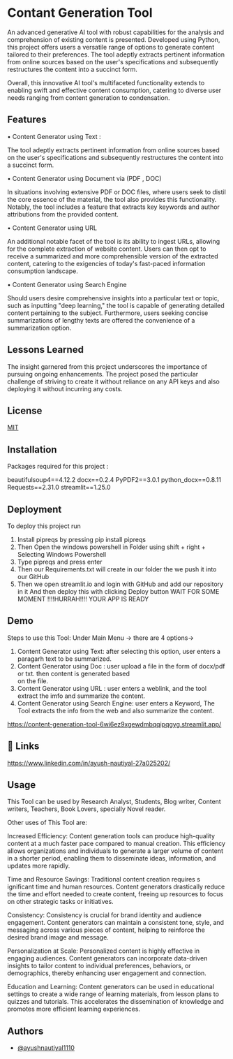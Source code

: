 
# Contant Generation Tool

 An advanced generative AI tool with robust capabilities for the analysis and comprehension of existing content is presented. Developed using Python, this project offers users a versatile range of options to generate content tailored to their preferences. The tool adeptly extracts pertinent information from online sources based on the user's specifications and subsequently restructures the content into a succinct form.
 
 Overall, this innovative AI tool's multifaceted functionality extends to enabling swift and effective content consumption, catering to diverse user needs ranging from content generation to condensation.

## Features

•	Content Generator using Text : 

The tool adeptly extracts pertinent information from online sources based on the user's specifications and subsequently restructures the content into a succinct form.

•	Content Generator  using Document via (PDF , DOC)

In situations involving extensive PDF or DOC files, where users seek to distil the core essence of the material, the tool also provides this functionality. Notably, the tool includes a feature that extracts key keywords and author attributions from the provided content.

•	Content Generator using URL

An additional notable facet of the tool is its ability to ingest URLs, allowing for the complete extraction of website content. Users can then opt to receive a summarized and more comprehensible version of the extracted content, catering to the exigencies of today's fast-paced information consumption landscape.

•	Content Generator using Search Engine 

Should users desire comprehensive insights into a particular text or topic, such as inputting "deep learning," the tool is capable of generating detailed content pertaining to the subject. Furthermore, users seeking concise summarizations of lengthy texts are offered the convenience of a summarization option.

## Lessons Learned
 

The insight garnered from this project underscores the importance of pursuing ongoing enhancements. The project posed the particular challenge of striving to create it without reliance on any API keys and also deploying it without incurring any costs.

## License

[MIT](https://choosealicense.com/licenses/mit/)


## Installation

Packages required for this project :

 
beautifulsoup4==4.12.2
docx==0.2.4
PyPDF2==3.0.1
python_docx==0.8.11
Requests==2.31.0
streamlit==1.25.0

## Deployment

To deploy this project run



1)	Install pipreqs by pressing pip install pipreqs
2)	Then Open the windows powershell in Folder using shift + right + Selecting Windows Powershell 
3)	Type pipreqs and press enter 
4)	Then our Requirements.txt will create in our folder the we push it into our GitHub 
5)	Then we open streamlit.io and login with GitHub and add our repository in it 
And then deploy this with clicking Deploy button
WAIT FOR SOME MOMENT
!!!!HURRAH!!!!
YOUR APP IS READY 

## Demo

 Steps to use this Tool:
 Under Main Menu -> there are 4 options->
  1)  Content Generator using Text: after selecting this option, user enters a paragarh text to be summarized.
  2)  Content Generator using Doc : user upload a file in the form of docx/pdf or txt. then content is generated based    
      on the file.
  3)  Content Generator using URL : user enters a weblink, and the tool extract the imfo and summarize the content.
  4)  Content Generator using Search Engine: user enters a Keyword, The Tool extracts the info from the web and also summarize the content.

https://content-generation-tool-6wi6ez9xgewdmbqqipqgyg.streamlit.app/
## 🔗 Links
https://www.linkedin.com/in/ayush-nautiyal-27a025202/

## Usage

   This Tool can be used by Research Analyst, Students, Blog writer, Content writers, Teachers, Book Lovers, specially Novel reader.

   Other uses of This Tool are: 

   Increased Efficiency: Content generation tools can produce high-quality content at a much faster pace compared to manual creation. This efficiency allows organizations and individuals to generate a larger volume of content in a shorter period, enabling them to disseminate ideas, information, and updates more rapidly.

   Time and Resource Savings: Traditional content creation requires s ignificant time and human resources. Content generators drastically reduce the time and effort needed to create content, freeing up resources to focus on other strategic tasks or initiatives.

   Consistency: Consistency is crucial for brand identity and audience engagement. Content generators can maintain a consistent tone, style, and messaging across various pieces of content, helping to reinforce the desired brand image and message.

   Personalization at Scale: Personalized content is highly effective in engaging audiences. Content generators can incorporate data-driven insights to tailor content to individual preferences, behaviors, or demographics, thereby enhancing user engagement and connection.

   Education and Learning: Content generators can be used in educational settings to create a wide range of learning materials, from lesson plans to quizzes and tutorials. This accelerates the dissemination of knowledge and promotes more efficient learning experiences.


## Authors

- [@ayushnautiyal1110](https://github.com/ayushnautiyal1110)

